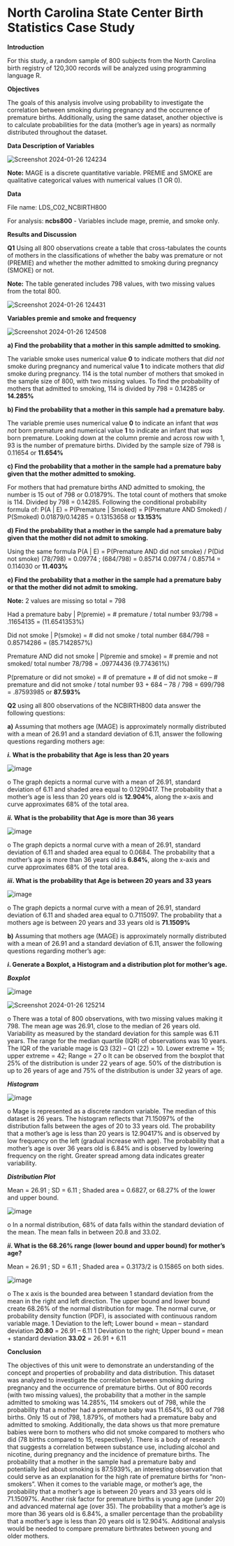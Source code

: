 # North Carolina State Center Birth Statistics Case Study

**Introduction**

For this study, a random sample of 800 subjects from the North Carolina birth registry of 120,300 records will be analyzed using programming language R.

**Objectives**

The goals of this analysis involve using probability to investigate the correlation between smoking during pregnancy and the occurrence of premature births. Additionally, using the same dataset, another objective is to calculate probabilities for the data (mother’s age in years) as normally distributed throughout the dataset.

**Data Description of Variables**

![Screenshot 2024-01-26 124234](https://github.com/efejzic/Bayesian_Birth_Statistics/assets/119814593/063f5ccc-4c22-4742-978d-db53154d80f5)

**Note:** MAGE is a discrete quantitative variable. PREMIE and SMOKE are qualitative categorical values with numerical values (1 OR 0).

**Data**

File name: LDS_C02_NCBIRTH800

For analysis: **ncbs800** - Variables include mage, premie, and smoke only.

**Results and Discussion**

**Q1** Using all 800 observations create a table that cross-tabulates the counts of mothers in the classifications of whether the baby was premature or not (PREMIE) and whether the mother admitted to smoking during pregnancy (SMOKE) or not.

**Note:** The table generated includes 798 values, with two missing values from the total 800.

![Screenshot 2024-01-26 124431](https://github.com/efejzic/Bayesian_Birth_Statistics/assets/119814593/3dcb6235-a18a-4ab6-8a0f-d3dfcebad768)

**Variables premie and smoke and frequency**

![Screenshot 2024-01-26 124508](https://github.com/efejzic/Bayesian_Birth_Statistics/assets/119814593/659a63b9-2d12-40f7-a399-3770d9e316a8)

**a)	Find the probability that a mother in this sample admitted to smoking.** 

The variable smoke uses numerical value **0** to indicate mothers that _did not_ smoke during pregnancy and numerical value **1** to indicate mothers that _did_ smoke during pregnancy. 114 is the total number of mothers that smoked in the sample size of 800, with two missing values. To find the probability of mothers that admitted to smoking, 114 is divided by 798 = 0.14285 or **14.285%**

**b)	Find the probability that a mother in this sample had a premature baby.**

The variable premie uses numerical value **0** to indicate an infant that _was not_ born premature and numerical value **1** to indicate an infant that _was_ born premature. Looking down at the column premie and across row with 1, 93 is the number of premature births. Divided by the sample size of 798 is 0.11654 or **11.654%**

**c)	Find the probability that a mother in the sample had a premature baby given that the mother admitted to smoking.**

For mothers that had premature births AND admitted to smoking, the number is 15 out of 798 or 0.01879%. The total count of mothers that smoke is 114. Divided by 798 = 0.14285. Following the conditional probability formula of: 
P(A | E) = P(Premature | Smoked) = P(Premature AND Smoked) / P(Smoked)
0.01879/0.14285 = 0.13153658 or **13.153%**

**d)	Find the probability that a mother in the sample had a premature baby given that the mother did not admit to smoking.**

Using the same formula P(A | E) = P(Premature AND did not smoke) / P(Did not smoke)
(78/798) = 0.09774 ; (684/798) = 0.85714
0.09774 / 0.85714 = 0.114030 or **11.403%**

**e)	Find the probability that a mother in the sample had a premature baby or that the mother did not admit to smoking.**

**Note:** 2 values are missing so total = 798

Had a premature baby | P(premie) = # premature / total number
	93/798 = .11654135 = (11.6541353%)
 
Did not smoke | P(smoke) = # did not smoke / total number
	684/798 = 0.85714286 = (85.7142857%)
 
Premature AND did not smoke | P(premie and smoke) = # premie and not smoked/ total number
	78/798 = .09774436 (9.774361%)
 
P(premature or did not smoke) = # of premature + # of did not smoke – # premature and did not smoke / total number
	93 + 684 – 78 / 798 = 699/798 = .87593985 or **87.593%**

**Q2** using all 800 observations of the NCBIRTH800 data answer the following questions:

**a)** Assuming that mothers age (MAGE) is approximately normally distributed with a mean of 26.91 and a standard deviation of 6.11, answer the following questions regarding mothers age:

**_i._ What is the probability that Age is less than 20 years**

![image](https://github.com/efejzic/Bayesian_Birth_Statistics/assets/119814593/2bdb2cb4-819a-42d5-8c19-50b981380d42)

o	The graph depicts a normal curve with a mean of 26.91, standard deviation of 6.11 and shaded area equal to 0.1290417. The probability that a mother’s age is less than 20 years old is **12.904%**, along the x-axis and curve approximates 68% of the total area.

**_ii._ What is the probability that Age is more than 36 years**

![image](https://github.com/efejzic/Bayesian_Birth_Statistics/assets/119814593/555edb5a-354f-478a-858a-aeda82443086)

o	The graph depicts a normal curve with a mean of 26.91, standard deviation of 6.11 and shaded area equal to 0.0684. The probability that a mother’s age is more than 36 years old is **6.84%**, along the x-axis and curve approximates 68% of the total area.

**_iii_. What is the probability that Age is between 20 years and 33 years**

![image](https://github.com/efejzic/Bayesian_Birth_Statistics/assets/119814593/c40d2a9b-1bb2-40a7-92ac-435694da921c)

o	The graph depicts a normal curve with a mean of 26.91, standard deviation of 6.11 and shaded area equal to 0.7115097. The probability that a mothers age is between 20 years and 33 years old is **71.1509%**

**b)** Assuming that mothers age (MAGE) is approximately normally distributed with a mean of 26.91 and a standard deviation of 6.11, answer the following questions regarding mother’s age: 

**_i_. Generate a Boxplot, a Histogram and a distribution plot for mother’s age.**

**_Boxplot_**

![image](https://github.com/efejzic/Bayesian_Birth_Statistics/assets/119814593/18d52e7e-a6e7-4fdf-965f-79557b0fe0cf)

![Screenshot 2024-01-26 125214](https://github.com/efejzic/Bayesian_Birth_Statistics/assets/119814593/a5b48307-124d-419c-ba5a-a99a292086af)

o	There was a total of 800 observations, with two missing values making it 798. The mean age was 26.91, close to the median of 26 years old. Variability as measured by the standard deviation for this sample was 6.11 years. The range for the median quartile (IQR) of observations was 10 years. The IQR of the variable mage is Q3 (32) – Q1 (22) = 10. Lower extreme = 15; upper extreme = 42; Range = 27
o	It can be observed from the boxplot that 25% of the distribution is under 22 years of age. 50% of the distribution is up to 26 years of age and 75% of the distribution is under 32 years of age.

**_Histogram_**

![image](https://github.com/efejzic/Bayesian_Birth_Statistics/assets/119814593/b90e67b7-44f0-4b68-9f0c-ae8f7e747c00)

o	Mage is represented as a discrete random variable. The median of this dataset is 26 years. The histogram reflects that 71.15097% of the distribution falls between the ages of 20 to 33 years old. The probability that a mother’s age is less than 20 years is 12.90417% and is observed by low frequency on the left (gradual increase with age). The probability that a mother’s age is over 36 years old is 6.84% and is observed by lowering frequency on the right. Greater spread among data indicates greater variability.

**_Distribution Plot_**

Mean = 26.91 ; SD = 6.11 ; Shaded area = 0.6827, or 68.27% of the lower and upper bound.

![image](https://github.com/efejzic/Bayesian_Birth_Statistics/assets/119814593/83c64561-7568-4c6d-b3d7-17c34667e1c8)

o	In a normal distribution, 68% of data falls within the standard deviation of the mean. The mean falls in between 20.8 and 33.02.

**_ii_. What is the 68.26% range (lower bound and upper bound) for mother’s age?**

Mean = 26.91 ; SD = 6.11 ; Shaded area = 0.3173/2 is 0.15865 on both sides.

![image](https://github.com/efejzic/Bayesian_Birth_Statistics/assets/119814593/bdbad8de-f127-449b-b232-406554a1f3b1)

o	The x axis is the bounded area between 1 standard deviation from the mean in the right and left direction. The upper bound and lower bound create 68.26% of the normal distribution for mage. The normal curve, or probability density function (PDF), is associated with continuous random variable mage.
1 Deviation to the left; Lower bound = mean – standard deviation
**20.80** = 26.91 – 6.11
1 Deviation to the right; Upper bound = mean + standard deviation
**33.02** = 26.91 + 6.11

**Conclusion** 

The objectives of this unit were to demonstrate an understanding of the concept and properties of probability and data distribution. This dataset was analyzed to investigate the correlation between smoking during pregnancy and the occurrence of premature births.  Out of 800 records (with two missing values), the probability that a mother in the sample admitted to smoking was 14.285%, 114 smokers out of 798, while the probability that a mother had a premature baby was 11.654%, 93 out of 798 births. Only 15 out of 798, 1.879%, of mothers had a premature baby and admitted to smoking. Additionally, the data shows us that more premature babies were born to mothers who did not smoke compared to mothers who did (78 births compared to 15, respectively). There is a body of research that suggests a correlation between substance use, including alcohol and nicotine, during pregnancy and the incidence of premature births. The probability that a mother in the sample had a premature baby and potentially lied about smoking is 87.5939%, an interesting observation that could serve as an explanation for the high rate of premature births for “non-smokers”. When it comes to the variable mage, or mother’s age, the probability that a mother’s age is between 20 years and 33 years old is 71.15097%. Another risk factor for premature births is young age (under 20) and advanced maternal age (over 35). The probability that a mother’s age is more than 36 years old is 6.84%, a smaller percentage than the probability that a mother’s age is less than 20 years old is 12.904%. Additional analysis would be needed to compare premature birthrates between young and older mothers.



